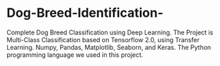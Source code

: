 # Dog-Breed-Identification-
Complete Dog Breed Classification using Deep Learning. The Project is Multi-Class Classification based on Tensorflow 2.0, using Transfer Learning. Numpy, Pandas, Matplotlib, Seaborn, and Keras. The Python programming language we used in this project. 
